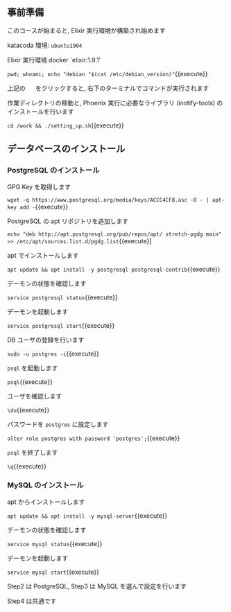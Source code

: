 ## 事前準備

このコースが始まると, Elixir 実行環境が構築され始めます

katacoda 環境: `ubuntu1904`

Elixir 実行環境 docker `elixir:1.9.1'

`pwd; whoami; echo "debian "$(cat /etc/debian_version)"`{{execute}}

上記の <img src='https://i.gyazo.com/b1360ae66c0324fa407acb121d67ad48.png' width=15px> をクリックすると, 右下のターミナルでコマンドが実行されます

作業ディレクトリの移動と, Phoenix 実行に必要なライブラリ (inotify-tools) のインストールを行います

`cd /work && ./setting_up.sh`{{execute}}

## データベースのインストール

### PostgreSQL のインストール

GPG Key を取得します

`wget -q https://www.postgresql.org/media/keys/ACCC4CF8.asc -O - | apt-key add -`{{execute}}

PostgreSQL の apt リポジトリを追加します

`echo "deb http://apt.postgresql.org/pub/repos/apt/ stretch-pgdg main" >> /etc/apt/sources.list.d/pgdg.list`{{execute}]

apt でインストールします

`apt update && apt install -y postgresql postgresql-contrib`{{execute}}

デーモンの状態を確認します

`service postgresql status`{{execute}}

デーモンを起動します

`service postgresql start`{{execute}}

DB ユーザの登録を行います

`sudo -u postgres -i`{{execute}}

`psql` を起動します

`psql`{{execute}}

ユーザを確認します

`\du`{{execute}}

パスワードを `postgres` に設定します

`alter role postgres with password 'postgres';`{{execute}}

`psql` を終了します

`\q`{{execute}}

### MySQL のインストール

apt からインストールします

`apt update && apt install -y mysql-server`{{execute}}

デーモンの状態を確認します

`service mysql status`{{execute}}

デーモンを起動します

`service mysql start`{{execute}}

Step2 は PostgreSQL, Step3 は MySQL を選んで設定を行います

Step4 は共通です
